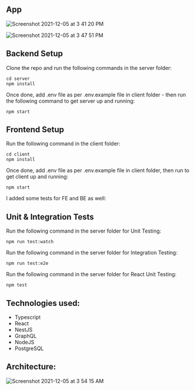 ## App

![Screenshot 2021-12-05 at 3 41 20 PM](https://user-images.githubusercontent.com/44067954/144738231-4ae3f6a5-5e52-4ba2-8d57-76a5457aab66.png)

![Screenshot 2021-12-05 at 3 47 51 PM](https://user-images.githubusercontent.com/44067954/144738334-15564f73-3c55-4788-9ccc-7d8e3e0d2391.png)

## Backend Setup 

Clone the repo and run the following commands in the server folder:

```
cd server
npm install 
```

Once done, add .env file as per .env.example file in client folder - then run the following command to get server up and running:

```
npm start 
```

## Frontend Setup 

Run the following command in the client folder:

```
cd client
npm install 
```

Once done, add .env file as per .env.example file in client folder, then run to get client up and running: 

```
npm start 
```

I added some tests for FE and BE as well: 
## Unit & Integration Tests

Run the following command in the server folder for Unit Testing:

```
npm run test:watch 
```

Run the following command in the server folder for Integration Testing:

```
npm run test:e2e
```

Run the following command in the server folder for React Unit Testing:

```
npm test    
```

## Technologies used:

- Typescript
- React
- NestJS
- GraphQL
- NodeJS
- PostgreSQL 

## Architecture: 

![Screenshot 2021-12-05 at 3 54 15 AM](https://user-images.githubusercontent.com/44067954/144722891-9354f13d-c8e4-4055-bfa4-adf6011e5090.png)

